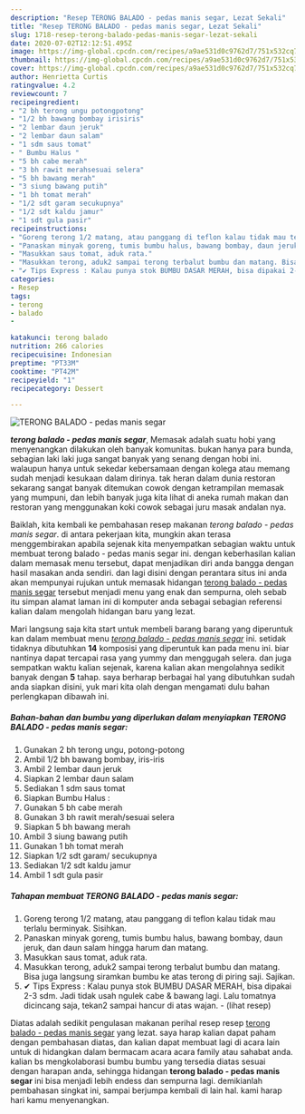 ```yaml
---
description: "Resep TERONG BALADO - pedas manis segar, Lezat Sekali"
title: "Resep TERONG BALADO - pedas manis segar, Lezat Sekali"
slug: 1718-resep-terong-balado-pedas-manis-segar-lezat-sekali
date: 2020-07-02T12:12:51.495Z
image: https://img-global.cpcdn.com/recipes/a9ae531d0c9762d7/751x532cq70/terong-balado-pedas-manis-segar-foto-resep-utama.jpg
thumbnail: https://img-global.cpcdn.com/recipes/a9ae531d0c9762d7/751x532cq70/terong-balado-pedas-manis-segar-foto-resep-utama.jpg
cover: https://img-global.cpcdn.com/recipes/a9ae531d0c9762d7/751x532cq70/terong-balado-pedas-manis-segar-foto-resep-utama.jpg
author: Henrietta Curtis
ratingvalue: 4.2
reviewcount: 7
recipeingredient:
- "2 bh terong ungu potongpotong"
- "1/2 bh bawang bombay irisiris"
- "2 lembar daun jeruk"
- "2 lembar daun salam"
- "1 sdm saus tomat"
- " Bumbu Halus "
- "5 bh cabe merah"
- "3 bh rawit merahsesuai selera"
- "5 bh bawang merah"
- "3 siung bawang putih"
- "1 bh tomat merah"
- "1/2 sdt garam secukupnya"
- "1/2 sdt kaldu jamur"
- "1 sdt gula pasir"
recipeinstructions:
- "Goreng terong 1/2 matang, atau panggang di teflon kalau tidak mau terlalu berminyak. Sisihkan."
- "Panaskan minyak goreng, tumis bumbu halus, bawang bombay, daun jeruk, dan daun salam hingga harum dan matang."
- "Masukkan saus tomat, aduk rata."
- "Masukkan terong, aduk2 sampai terong terbalut bumbu dan matang. Bisa juga langsung siramkan bumbu ke atas terong di piring saji. Sajikan."
- "✔ Tips Express : Kalau punya stok BUMBU DASAR MERAH, bisa dipakai 2-3 sdm. Jadi tidak usah ngulek cabe &amp; bawang lagi. Lalu tomatnya dicincang saja, tekan2 sampai hancur di atas wajan.           (lihat resep)"
categories:
- Resep
tags:
- terong
- balado
- 

katakunci: terong balado  
nutrition: 266 calories
recipecuisine: Indonesian
preptime: "PT33M"
cooktime: "PT42M"
recipeyield: "1"
recipecategory: Dessert

---
```



![TERONG BALADO - pedas manis segar](https://img-global.cpcdn.com/recipes/a9ae531d0c9762d7/751x532cq70/terong-balado-pedas-manis-segar-foto-resep-utama.jpg)

<b><i>terong balado - pedas manis segar</i></b>, Memasak adalah suatu hobi yang menyenangkan dilakukan oleh banyak komunitas. bukan hanya para bunda, sebagian laki laki juga sangat banyak yang senang dengan hobi ini. walaupun hanya untuk sekedar kebersamaan dengan kolega atau memang sudah menjadi kesukaan dalam dirinya. tak heran dalam dunia restoran sekarang sangat banyak ditemukan cowok dengan ketrampilan memasak yang mumpuni, dan lebih banyak juga kita lihat di aneka rumah makan dan restoran yang menggunakan koki cowok sebagai juru masak andalan nya.

Baiklah, kita kembali ke pembahasan resep makanan <i>terong balado - pedas manis segar</i>. di antara pekerjaan kita, mungkin akan terasa menggembirakan apabila sejenak kita menyempatkan sebagian waktu untuk membuat terong balado - pedas manis segar ini. dengan keberhasilan kalian dalam memasak menu tersebut, dapat menjadikan diri anda bangga dengan hasil masakan anda sendiri. dan lagi disini dengan perantara situs ini anda akan mempunyai rujukan untuk memasak hidangan <u>terong balado - pedas manis segar</u> tersebut menjadi menu yang enak dan sempurna, oleh sebab itu simpan alamat laman ini di komputer anda sebagai sebagian referensi kalian dalam mengolah hidangan baru yang lezat.




Mari langsung saja kita start untuk membeli barang barang yang diperuntuk kan dalam membuat menu <u><i>terong balado - pedas manis segar</i></u> ini. setidak tidaknya dibutuhkan <b>14</b> komposisi yang diperuntuk kan pada menu ini. biar nantinya dapat tercapai rasa yang yummy dan menggugah selera. dan juga sempatkan waktu kalian sejenak, karena kalian akan mengolahnya sedikit banyak dengan <b>5</b> tahap. saya berharap berbagai hal yang dibutuhkan sudah anda siapkan disini, yuk mari kita olah dengan mengamati dulu bahan perlengkapan dibawah ini.

<!--inarticleads1-->

##### Bahan-bahan dan bumbu yang diperlukan dalam menyiapkan TERONG BALADO - pedas manis segar:

1. Gunakan 2 bh terong ungu, potong-potong
1. Ambil 1/2 bh bawang bombay, iris-iris
1. Ambil 2 lembar daun jeruk
1. Siapkan 2 lembar daun salam
1. Sediakan 1 sdm saus tomat
1. Siapkan  Bumbu Halus :
1. Gunakan 5 bh cabe merah
1. Gunakan 3 bh rawit merah/sesuai selera
1. Siapkan 5 bh bawang merah
1. Ambil 3 siung bawang putih
1. Gunakan 1 bh tomat merah
1. Siapkan 1/2 sdt garam/ secukupnya
1. Sediakan 1/2 sdt kaldu jamur
1. Ambil 1 sdt gula pasir




<!--inarticleads2-->

##### Tahapan membuat TERONG BALADO - pedas manis segar:

1. Goreng terong 1/2 matang, atau panggang di teflon kalau tidak mau terlalu berminyak. Sisihkan.
1. Panaskan minyak goreng, tumis bumbu halus, bawang bombay, daun jeruk, dan daun salam hingga harum dan matang.
1. Masukkan saus tomat, aduk rata.
1. Masukkan terong, aduk2 sampai terong terbalut bumbu dan matang. Bisa juga langsung siramkan bumbu ke atas terong di piring saji. Sajikan.
1. ✔ Tips Express : Kalau punya stok BUMBU DASAR MERAH, bisa dipakai 2-3 sdm. Jadi tidak usah ngulek cabe &amp; bawang lagi. Lalu tomatnya dicincang saja, tekan2 sampai hancur di atas wajan. -           (lihat resep)




Diatas adalah sedikit pengulasan makanan perihal resep resep <u>terong balado - pedas manis segar</u> yang lezat. saya harap kalian dapat paham dengan pembahasan diatas, dan kalian dapat membuat lagi di acara lain untuk di hidangkan dalam bermacam acara acara family atau sahabat anda. kalian bs mengkolaborasi bumbu bumbu yang tersedia diatas sesuai dengan harapan anda, sehingga hidangan <b>terong balado - pedas manis segar</b> ini bisa menjadi lebih endess dan sempurna lagi. demikianlah pembahasan singkat ini, sampai berjumpa kembali di lain hal. kami harap hari kamu menyenangkan.

